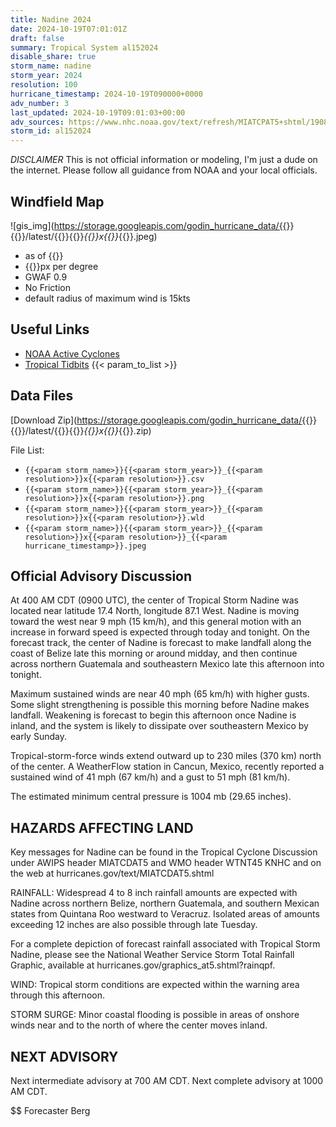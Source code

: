 ```yaml
---
title: Nadine 2024
date: 2024-10-19T07:01:01Z
draft: false
summary: Tropical System al152024
disable_share: true
storm_name: nadine
storm_year: 2024
resolution: 100
hurricane_timestamp: 2024-10-19T090000+0000
adv_number: 3
last_updated: 2024-10-19T09:01:03+00:00
adv_sources: https://www.nhc.noaa.gov/text/refresh/MIATCPAT5+shtml/190841.shtml;https://www.nhc.noaa.gov/refresh/graphics_at5+shtml/084412.shtml?cone
storm_id: al152024
---
```

*DISCLAIMER* This is not official information or modeling, I'm just a dude on the internet.  Please follow all guidance from NOAA and your local officials.

## Windfield Map
![gis_img](https://storage.googleapis.com/godin_hurricane_data/{{<param storm_name>}}{{<param storm_year>}}/latest/{{<param storm_name>}}{{<param storm_year>}}_{{<param resolution>}}x{{<param resolution>}}_{{<param hurricane_timestamp>}}.jpeg)

- as of {{<param last_updated>}}
- {{<param resolution>}}px per degree
- GWAF 0.9
- No Friction
- default radius of maximum wind is 15kts

## Useful Links
- [NOAA Active Cyclones](https://www.nhc.noaa.gov/)
- [Tropical Tidbits](https://www.tropicaltidbits.com/storminfo/)
{{< param_to_list >}}

## Data Files
[Download Zip](https://storage.googleapis.com/godin_hurricane_data/{{<param storm_name>}}{{<param storm_year>}}/latest/{{<param storm_name>}}{{<param storm_year>}}_{{<param resolution>}}x{{<param resolution>}}_{{<param hurricane_timestamp>}}.zip)

File List:
- `{{<param storm_name>}}{{<param storm_year>}}_{{<param resolution>}}x{{<param resolution>}}.csv`
- `{{<param storm_name>}}{{<param storm_year>}}_{{<param resolution>}}x{{<param resolution>}}.png`
- `{{<param storm_name>}}{{<param storm_year>}}_{{<param resolution>}}x{{<param resolution>}}.wld`
- `{{<param storm_name>}}{{<param storm_year>}}_{{<param resolution>}}x{{<param resolution>}}_{{<param hurricane_timestamp>}}.jpeg`


## Official Advisory Discussion
At 400 AM CDT (0900 UTC), the center of Tropical Storm Nadine was
located near latitude 17.4 North, longitude 87.1 West.  Nadine is
moving toward the west near 9 mph (15 km/h), and this general
motion with an increase in forward speed is expected through today
and tonight.  On the forecast track, the center of Nadine is
forecast to make landfall along the coast of Belize late this
morning or around midday, and then continue across northern
Guatemala and southeastern Mexico late this afternoon into tonight.
 
Maximum sustained winds are near 40 mph (65 km/h) with higher gusts.
Some slight strengthening is possible this morning before Nadine
makes landfall.  Weakening is forecast to begin this afternoon once
Nadine is inland, and the system is likely to dissipate over
southeastern Mexico by early Sunday.
 
Tropical-storm-force winds extend outward up to 230 miles (370 km)
north of the center.  A WeatherFlow station in Cancun, Mexico,
recently reported a sustained wind of 41 mph (67 km/h) and a gust
to 51 mph (81 km/h).
 
The estimated minimum central pressure is 1004 mb (29.65 inches).
 
 
HAZARDS AFFECTING LAND
----------------------
Key messages for Nadine can be found in the Tropical Cyclone
Discussion under AWIPS header MIATCDAT5 and WMO header WTNT45 KNHC
and on the web at hurricanes.gov/text/MIATCDAT5.shtml
 
RAINFALL: Widespread 4 to 8 inch rainfall amounts are expected with
Nadine across northern Belize, northern Guatemala, and southern
Mexican states from Quintana Roo westward to Veracruz.  Isolated
areas of amounts exceeding 12 inches are also possible through late
Tuesday.
 
For a complete depiction of forecast rainfall associated with
Tropical Storm Nadine, please see the National Weather Service Storm
Total Rainfall Graphic, available at
hurricanes.gov/graphics_at5.shtml?rainqpf.
 
WIND: Tropical storm conditions are expected within the warning area
through this afternoon.
 
STORM SURGE: Minor coastal flooding is possible in areas of onshore
winds near and to the north of where the center moves inland.
 
 
NEXT ADVISORY
-------------
Next intermediate advisory at 700 AM CDT.
Next complete advisory at 1000 AM CDT.
 
$$
Forecaster Berg